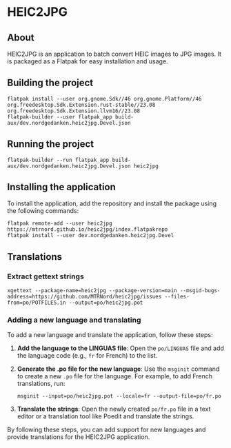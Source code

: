 # HEIC2JPG

## About

HEIC2JPG is an application to batch convert HEIC images to JPG images. It is packaged as a Flatpak for easy installation and usage.

## Building the project

```shell
flatpak install --user org.gnome.Sdk//46 org.gnome.Platform//46  org.freedesktop.Sdk.Extension.rust-stable//23.08 org.freedesktop.Sdk.Extension.llvm16//23.08
flatpak-builder --user flatpak_app build-aux/dev.nordgedanken.heic2jpg.Devel.json
```

## Running the project

```shell
flatpak-builder --run flatpak_app build-aux/dev.nordgedanken.heic2jpg.Devel.json heic2jpg
```

## Installing the application

To install the application, add the repository and install the package using the following commands:

```shell
flatpak remote-add --user heic2jpg https://mtrnord.github.io/heic2jpg/index.flatpakrepo
flatpak install --user dev.nordgedanken.heic2jpg.Devel
```

## Translations

### Extract gettext strings

`xgettext --package-name=heic2jpg --package-version=main --msgid-bugs-address=https://github.com/MTRNord/heic2jpg/issues --files-from=po/POTFILES.in --output=po/heic2jpg.pot`

### Adding a new language and translating

To add a new language and translate the application, follow these steps:

1. **Add the language to the LINGUAS file**:
   Open the `po/LINGUAS` file and add the language code (e.g., `fr` for French) to the list.

2. **Generate the .po file for the new language**:
   Use the `msginit` command to create a new `.po` file for the language. For example, to add French translations, run:

   ```shell
   msginit --input=po/heic2jpg.pot --locale=fr --output-file=po/fr.po
   ```

3. **Translate the strings**:
   Open the newly created `po/fr.po` file in a text editor or a translation tool like Poedit and translate the strings.

By following these steps, you can add support for new languages and provide translations for the HEIC2JPG application.
